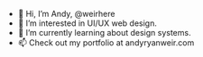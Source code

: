 - 👋 Hi, I’m Andy, @weirhere
- 👀 I’m interested in UI/UX web design.
- 🌱 I’m currently learning about design systems.
- 📫 Check out my portfolio at andyryanweir.com 

<!---
weirhere/weirhere is a ✨ special ✨ repository because its `README.md` (this file) appears on your GitHub profile.
You can click the Preview link to take a look at your changes.
--->
